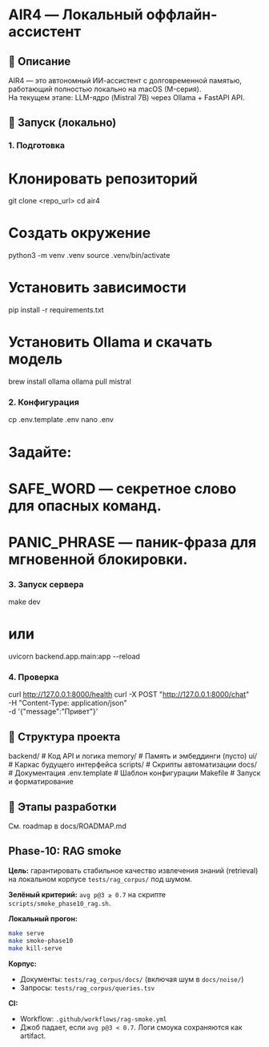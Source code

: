 # AIR4 — Локальный оффлайн-ассистент

## 📌 Описание
AIR4 — это автономный ИИ-ассистент с долговременной памятью, работающий полностью локально на macOS (M-серия).  
На текущем этапе: LLM-ядро (Mistral 7B) через Ollama + FastAPI API.

## 🚀 Запуск (локально)

### 1. Подготовка
# Клонировать репозиторий
git clone <repo_url>
cd air4

# Создать окружение
python3 -m venv .venv
source .venv/bin/activate

# Установить зависимости
pip install -r requirements.txt

# Установить Ollama и скачать модель
brew install ollama
ollama pull mistral

### 2. Конфигурация
cp .env.template .env
nano .env
# Задайте:
# SAFE_WORD — секретное слово для опасных команд.
# PANIC_PHRASE — паник-фраза для мгновенной блокировки.

### 3. Запуск сервера
make dev
# или
uvicorn backend.app.main:app --reload

### 4. Проверка
curl http://127.0.0.1:8000/health
curl -X POST "http://127.0.0.1:8000/chat" \
  -H "Content-Type: application/json" \
  -d '{"message":"Привет"}'

## 📂 Структура проекта
backend/        # Код API и логика
memory/         # Память и эмбеддинги (пусто)
ui/             # Каркас будущего интерфейса
scripts/        # Скрипты автоматизации
docs/           # Документация
.env.template   # Шаблон конфигурации
Makefile        # Запуск и форматирование

## 📅 Этапы разработки
См. roadmap в docs/ROADMAP.md

## Phase-10: RAG smoke

**Цель:** гарантировать стабильное качество извлечения знаний (retrieval) на локальном корпусе `tests/rag_corpus/` под шумом.

**Зелёный критерий:** `avg p@3 ≥ 0.7` на скрипте `scripts/smoke_phase10_rag.sh`.

**Локальный прогон:**
```bash
make serve
make smoke-phase10
make kill-serve
```

**Корпус:**
- Документы: `tests/rag_corpus/docs/` (включая шум в `docs/noise/`)
- Запросы: `tests/rag_corpus/queries.tsv`

**CI:**
- Workflow: `.github/workflows/rag-smoke.yml`
- Джоб падает, если `avg p@3 < 0.7`. Логи смоука сохраняются как artifact.
